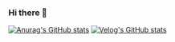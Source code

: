### Hi there 👋
[![Anurag's GitHub stats](https://github-readme-stats.vercel.app/api?username=devpcjin)](https://github.com/devpcjin/github-readme-stats)
[![Velog's GitHub stats](https://velog-readme-stats.vercel.app/api/badge?name=pc_jin)](https://velog.io/@pc_jin) 
<!--
**devpcjin/devpcjin** is a ✨ _special_ ✨ repository because its `README.md` (this file) appears on your GitHub profile.

Here are some ideas to get you started:

- 🔭 I’m currently working on ...
- 🌱 I’m currently learning ...
- 👯 I’m looking to collaborate on ...
- 🤔 I’m looking for help with ...
- 💬 Ask me about ...
- 📫 How to reach me: ...
- 😄 Pronouns: ...
- ⚡ Fun fact: ...
-->
